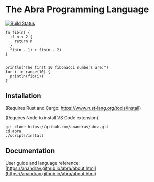 # The Abra Programming Language

[![Build Status](https://github.com/anandrav/abra/workflows/CI/badge.svg)](https://github.com/anandrav/abra/actions?workflow=CI)

```rust,f#
fn fib(n) {
  if n < 2 {
    return n
  }
  fib(n - 1) + fib(n - 2)
}


println("The first 10 fibonacci numbers are:")
for i in range(10) { 
  println(fib(i))
}
```

## Installation

(Requires Rust and Cargo: https://www.rust-lang.org/tools/install)

(Requires Node to install VS Code extension)

```
git clone https://github.com/anandrav/abra.git
cd abra
./scripts/install
```

## Documentation

User guide and language
reference: [https://anandrav.github.io/abra/about.html](https://anandrav.github.io/abra/about.html)
